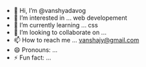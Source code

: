 - 👋 Hi, I’m @vanshyadavog
- 👀 I’m interested in ... web developement
- 🌱 I’m currently learning ... css
- 💞️ I’m looking to collaborate on ...
- 📫 How to reach me ... vanshajy@gmail.com
- 😄 Pronouns: ...
- ⚡ Fun fact: ...

<!---
vanshyadavog/vanshyadavog is a ✨ special ✨ repository because its `README.md` (this file) appears on your GitHub profile.
You can click the Preview link to take a look at your changes.
--->
